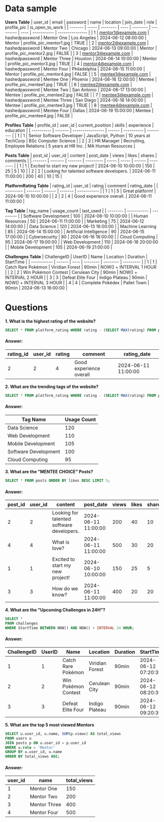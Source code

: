 # Data sample
**Users Table**
| user_id | email | password | name | location | join_date | role | profile_pic | is_open_to_work |
| ------- | ----- | -------- | ---- | -------- | --------- | ---- | ----------- | --------------- |
| 1 | mentor1@example.com | hashedpassword | Mentor One | Los Angeles | 2024-06-12 08:00:00 | Mentor | profile_pic_mentor1.jpg | TRUE |
| 2 | mentor2@example.com | hashedpassword | Mentor Two | Chicago | 2024-06-13 09:00:00 | Mentor | profile_pic_mentor2.jpg | FALSE |
| 3 | mentor3@example.com | hashedpassword | Mentor Three | Houston | 2024-06-14 10:00:00 | Mentor | profile_pic_mentor3.jpg | TRUE |
| 4 | mentor4@example.com | hashedpassword | Mentor Four | Philadelphia | 2024-06-15 11:00:00 | Mentor | profile_pic_mentor4.jpg | FALSE |
| 5 | mentee1@example.com | hashedpassword | Mentee One | Phoenix | 2024-06-16 12:00:00 | Mentee | profile_pic_mentee1.jpg | TRUE |
| 6 | mentee2@example.com | hashedpassword | Mentee Two | San Antonio | 2024-06-17 13:00:00 | Mentee | profile_pic_mentee2.jpg | FALSE |
| 7 | mentee3@example.com | hashedpassword | Mentee Three | San Diego | 2024-06-18 14:00:00 | Mentee | profile_pic_mentee3.jpg | TRUE |
| 8 | mentee4@example.com | hashedpassword | Mentee Four | Dallas | 2024-06-19 15:00:00 | Mentee | profile_pic_mentee4.jpg | FALSE |

**Profiles Table**
| profile_id | user_id | current_position | skills | experience | education |
| ---------- | ------- | ---------------- | ------ | ---------- | --------- |
| 1 | 1 | Senior Software Developer | JavaScript, Python | 10 years at TechCorp | BSc Computer Science |
| 2 | 2 | HR Manager | Recruiting, Employee Relations | 5 years at HR Inc. | MA Human Resources |

**Posts Table**
| post_id | user_id | content | post_date | views | likes | shares | comments |
| ------- | ------- | ------- | --------- | ----- | ----- | ------ | -------- |
| 1 | 1 | Excited to start my new project! | 2024-06-10 10:00:00 | 150 | 25 | 5 | 10 |
| 2 | 2 | Looking for talented software developers. | 2024-06-11 11:00:00 | 200 | 40 | 10 | 15 |

**PlatformRating Table**
| rating_id | user_id | rating | comment | rating_date |
| --------- | ------- | ------ | ------- | ----------- |
| 1 | 1 | 5 | Great platform! | 2024-06-10 10:00:00 |
| 2 | 2 | 4 | Good experience overall. | 2024-06-11 11:00:00 |

**Tag Table**
| tag_name | usage_count | last_used |
| -------- | ----------- | --------- |
| Software Development | 100 | 2024-06-10 10:00:00 |
| Human Resources | 50 | 2024-06-11 11:00:00 |
| Marketing | 75 | 2024-06-12 14:00:00 |
| Data Science | 120 | 2024-06-13 16:00:00 |
| Machine Learning | 85 | 2024-06-14 15:00:00 |
| Artificial Intelligence | 90 | 2024-06-15 17:00:00 |
| Cybersecurity | 80 | 2024-06-16 18:00:00 |
| Cloud Computing | 95 | 2024-06-17 19:00:00 |
| Web Development | 110 | 2024-06-18 20:00:00 |
| Mobile Development | 105 | 2024-06-19 21:00:00 |

**Challenges Table**
| ChallengeID | UserID | Name | Location | Duration | StartTime |
| ----------- | ------ | ---- | -------- | -------- | --------- |
| 1 | 1 | Catch Rare Pokémon | Viridian Forest | 90min | NOW() + INTERVAL 1 HOUR |
| 2 | 2 | Win Pokémon Contest | Cerulean City | 90min | NOW() + INTERVAL 2 HOUR |
| 3 | 3 | Defeat Elite Four | Indigo Plateau | 90min | NOW() + INTERVAL 3 HOUR |
| 4 | 4 | Complete Pokédex | Pallet Town | 90min | 2024-06-13 16:00:00 |

# Questions 
**1. What is the highest rating of the website?**

````sql
SELECT * FROM platform_rating WHERE rating - (SELECT MAX(rating) FROM platform_rating);
````

#### Answer:
| rating_id | user_id | rating | comment                 | rating_date         |
| --------- | ------- | ------ | ----------------------- | ------------------- |
| 2         | 2       | 4      | Good experience overall | 2024-06-11 11:00:00 |

**2. What are the trending tags of the website?**

````sql
SELECT * FROM platform_rating WHERE rating - (SELECT MAX(rating) FROM platform_rating);
````

#### Answer:
| Tag Name | Usage Count |
| -------- | ----------- |
| Data Science | 120 |
| Web Development | 110 |
| Mobile Development | 105 |
| Software Development | 100 |
| Cloud Computing | 95 |

**3. What are the "MENTEE CHOICE" Posts?**

````sql
SELECT * FROM posts ORDER BY likes DESC LIMIT 5;
````

#### Answer:
| post_id | user_id | content | post_date | views | likes | shares | comments |
| ------- | ------- | ------- | --------- | ----- | ----- | ------ | -------- |
| 2 | 2 | Looking for talented software developers. | 2024-06-11 11:00:00 | 200 | 40 | 10 | 15 |
| 4 | 4 | What is love? | 2024-06-11 11:00:00 | 500 | 30 | 20 | 35 |
| 1 | 1 | Excited to start my new project! | 2024-06-10 10:00:00 | 150 | 25 | 5 | 10 |
| 3 | 3 | How do we know? | 2024-06-11 11:00:00 | 400 | 20 | 20 | 55 |

**4. What are the "Upcoming Challenges in 24H"?**

````sql
SELECT *
FROM challenges
WHERE StartTime BETWEEN NOW() AND NOW() + INTERVAL 24 HOUR;
````

#### Answer:
| ChallengeID | UserID | Name | Location | Duration | StartTime |
| ----------- | ------ | ---- | -------- | -------- | --------- |
| 1 | 1 | Catch Rare Pokémon | Viridian Forest | 90min | 2024-06-12 07:20:39 |
| 2 | 2 | Win Pokémon Contest | Cerulean City | 90min | 2024-06-12 08:20:39 |
| 3 | 3 | Defeat Elite Four | Indigo Plateau | 90min | 2024-06-12 09:20:39 |

**5. What are the top 5 most viewed Mentors**

````sql
SELECT u.user_id, u.name, SUM(p.views) AS total_views
FROM users u
JOIN posts p ON u.user_id = p.user_id
WHERE u.role = 'Mentor'
GROUP BY u.user_id, u.name
ORDER BY total_views ASC;
````

#### Answer:
| user_id | name | total_views |
| ------- | ---- | ----------- |
| 1 | Mentor One | 150 |
| 2 | Mentor Two | 200 |
| 3 | Mentor Three | 400 |
| 4 | Mentor Four | 500 |




